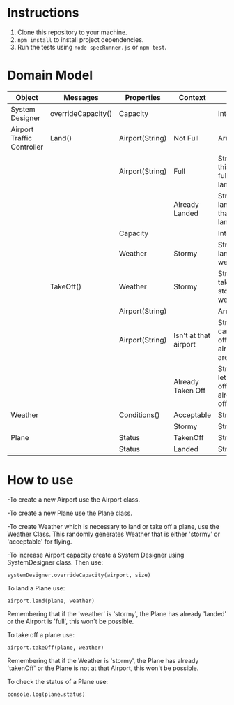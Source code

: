 # Instructions
1. Clone this repository to your machine.
2. ``npm install`` to install project dependencies.
3. Run the tests using ``node specRunner.js`` or ``npm test``.

# Domain Model
| Object | Messages | Properties | Context | Output |
|---------------------------|----------|-------------------|------------------|-------------------------|
| System Designer | overrideCapacity() | Capacity | | Integer |
| Airport Traffic Controller| Land() | Airport(String) | Not Full | Array |
| | | Airport(String) | Full |String@'Sorry this airport is full you can't land here' |
| | | | Already Landed | String@'Can't land a plane that's already landed' |
| | | Capacity | | Integer |
| | | Weather | Stormy | String@'Cannot land in stormy weather' |
| | TakeOff()| Weather | Stormy | String@'Cannot take off in stormy weather' |
| | | Airport(String) | | Array |
| | | Airport(String) | Isn't at that airport | String@'Planes can only take off from airports they are in.' |
| | | | Already Taken Off | String@'Can't let a plane take off that's already taken off'|
| Weather | | Conditions()| Acceptable | String |
| | | | Stormy | String |
| Plane | | Status | TakenOff | String |
| | | Status | Landed | String |

# How to use

-To create a new Airport use the Airport class.

-To create a new Plane use the Plane class.

-To create Weather which is necessary to land or take off a plane, use the Weather Class. This randomly generates Weather that is either 'stormy' or 'acceptable' for flying.

-To increase Airport capacity create a System Designer using SystemDesigner class.
Then use:

```systemDesigner.overrideCapacity(airport, size)```

To land a Plane use:

```airport.land(plane, weather)```

Remembering that if the 'weather' is 'stormy', the Plane has already 'landed' or the Airport is 'full', this won't be possible.

To take off a plane use:

```airport.takeOff(plane, weather)```

Remembering that if the Weather is 'stormy', the Plane has already 'takenOff' or the Plane is not at that Airport, this won't be possible.

To check the status of a Plane use:

```console.log(plane.status)```
